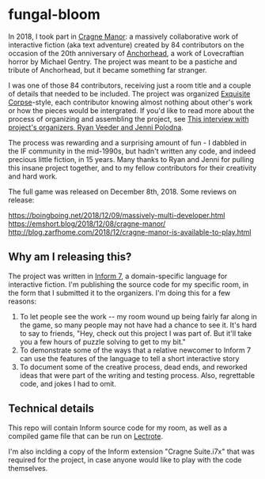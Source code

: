 # fungal-bloom

In 2018, I took part in [Cragne Manor](https://rcveeder.net/cragne/): a massively collaborative work of interactive fiction (aka text adventure) created by 84 contributors on the occasion of the 20th anniversary of [Anchorhead](https://ifdb.tads.org/viewgame?id=op0uw1gn1tjqmjt7), a work of Lovecraftian horror by Michael Gentry. The project was meant to be a pastiche and tribute of Anchorhead, but it became something far stranger.

I was one of those 84 contributors, receiving just a room title and a couple of details that needed to be included. The project was organized [Exquisite Corpse](https://en.wikipedia.org/wiki/Exquisite_corpse)-style, each contributor knowing almost nothing about other's work or how the pieces would be intergrated. If you'd like to read more about the process of organizing and assembling the project, see [This interview with project's organizers, Ryan Veeder and Jenni Polodna](https://portagemagazine.org/cragne-manor/).

The process was rewarding and a surprising amount of fun - I dabbled in the IF community in the mid-1990s, but hadn't written any code, and indeed precious little fiction, in 15 years. Many thanks to Ryan and Jenni for pulling this insane project together, and to my fellow contributors for their creativity and hard work. 

The full game was released on December 8th, 2018. Some reviews on release:

https://boingboing.net/2018/12/09/massively-multi-developer.html
https://emshort.blog/2018/12/08/cragne-manor/
http://blog.zarfhome.com/2018/12/cragne-manor-is-available-to-play.html

## Why am I releasing this?

The project was written in [Inform 7](http://inform7.com), a domain-specific language for interactive fiction. I'm publishing the source code for my specific room, in the form that I submitted it to the organizers. I'm doing this for a few reasons:

1) To let people see the work -- my room wound up being fairly far along in the game, so many people may not have had a chance to see it. It's hard to say to friends, "Hey, check out this project I was part of. But it'll take you a few hours of puzzle solving to get to my bit." 
1) To demonstrate some of the ways that a relative newcomer to Inform 7 can use the features of the language to tell a short interactive story
1) To document some of the creative process, dead ends, and reworked ideas that were part of the writing and testing process. Also, regrettable code, and jokes I had to omit.

## Technical details

This repo will contain Inform source code for my room, as well as a compiled game file that can be run on [Lectrote](https://github.com/erkyrath/lectrote). 

I'm also inclding a copy of the Inform extension "Cragne Suite.i7x" that was required for the project, in case anyone would like to play with the code themselves.



